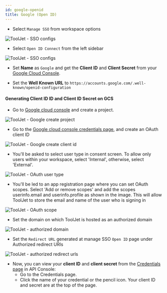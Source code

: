 ```yaml
---
id: google-openid
title: Google (Open ID)
---
```


- Select `Manage SSO` from workspace options

<div style={{textAlign: 'center'}}>

![ToolJet - SSO configs](/img/password-login/organization-menu.png)

</div>

- Select `Open ID Connect` from the left sidebar

<div style={{textAlign: 'center'}}>

![ToolJet - SSO configs](/img/sso/google-openid/openid.png)

</div>

- Set **Name** as `Google` and get the **Client ID** and **Client Secret** from your [Google Cloud Console](https://console.cloud.google.com/apis/credentials).

- Set the **Well Known URL** to `https://accounts.google.com/.well-known/openid-configuration`

#### Generating Client ID ID and Client ID Secret on GCS

- Go to [Google cloud console](https://console.cloud.google.com/) and create a project.

<div style={{textAlign: 'center'}}>

![ToolJet - Google create project](/img/sso/google/create-project.png)

</div>

- Go to the [Google cloud console credentials page](https://console.cloud.google.com/apis/credentials), and create an OAuth client ID

<div style={{textAlign: 'center'}}>

![ToolJet - Google create client id](/img/sso/google/create-oauth.png)

</div>

- You'll be asked to select user type in consent screen. To allow only users within your workspace, select 'Internal', otherwise,
select 'External'.

<div style={{textAlign: 'center'}}>

![ToolJet - OAuth user type](/img/sso/google/oauth-type.png)

</div>

- You'll be led to an app registration page where you can set OAuth scopes. Select 'Add or remove scopes' and add the scopes
userinfo.email and userinfo.profile as shown in the image. This will allow ToolJet to store the email and name of the
user who is signing in

<div style={{textAlign: 'center'}}>

![ToolJet - OAuth scope](/img/sso/google/scope.png)

</div>

- Set the domain on which ToolJet is hosted as an authorized domain

<div style={{textAlign: 'center'}}>

![ToolJet - authorized domain](/img/sso/google/authorized-urls.png)

</div>

- Set the `Redirect URL` generated at manage SSO `Open ID` page under Authorized redirect URIs

<div style={{textAlign: 'center'}}>

![ToolJet - authorized redirect urls](/img/sso/google/authorized-redirect-urls.png)

</div>

- Now, you can view your **client ID** and **client secret** from the [Credentials page](https://console.developers.google.com/apis/credentials) in API Console:
  - Go to the Credentials page.
  - Click the name of your credential or the pencil icon. Your client ID and secret are at the top of the page.


